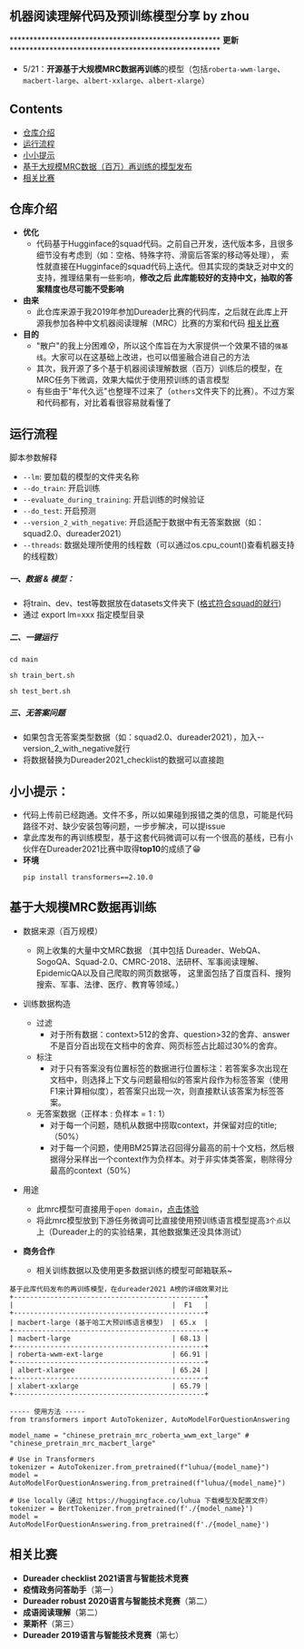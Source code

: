 ## 机器阅读理解代码及预训练模型分享 by zhou


***************************************************** **更新** *****************************************************
* 5/21：**开源基于大规模MRC数据再训练**的模型（包括`roberta-wwm-large`、`macbert-large`、`albert-xxlarge`、`albert-xlarge`）



## Contents
  - [仓库介绍](#仓库介绍)
  - [运行流程](#运行流程)
  - [小小提示](#小小提示)
  - [基于大规模MRC数据（百万）再训练的模型发布](#基于大规模MRC数据再训练)
  - [相关比赛](#相关比赛)


## 仓库介绍
* **优化**
  * 代码基于Hugginface的squad代码。之前自己开发，迭代版本多，且很多细节没有考虑到（如：空格、特殊字符、滑窗后答案的移动等处理），
    索性就直接在Hugginface的squad代码上迭代。但其实现的类缺乏对中文的支持，推理结果有一些影响，**修改之后 此库能较好的支持中文，抽取的答案精度也尽可能不受影响**
* **由来**
  * 此仓库来源于我2019年参加Dureader比赛的代码库，之后就在此库上开源我参加各种中文机器阅读理解（MRC）比赛的方案和代码 [相关比赛](#相关比赛)
* **目的**
  * "散户"的我上分困难😰，所以这个库旨在为大家提供一个效果不错的`强基线`。大家可以在这基础上改进，也可以借鉴融合进自己的方法
  * 其次，我开源了多个基于机器阅读理解数据（百万）训练后的模型，在MRC任务下微调，效果大幅优于使用预训练的语言模型
  * 有些由于"年代久远"也整理不过来了（`others`文件夹下的比赛）。不过方案和代码都有，对比着看很容易就看懂了


## 运行流程

脚本参数解释

* `--lm`: 要加载的模型的文件夹名称
* `--do_train`: 开启训练
* `--evaluate_during_training`: 开启训练的时候验证
* `--do_test`:  开启预测
* `--version_2_with_negative`: 开启适配于数据中有无答案数据（如：squad2.0、dureader2021）
* `--threads`: 数据处理所使用的线程数（可以通过os.cpu_count()查看机器支持的线程数）
  
##### 一、数据 & 模型：
* 将train、dev、test等数据放在datasets文件夹下 ([格式符合squad的就行](https://aistudio.baidu.com/aistudio/competition/detail/66))
* 通过 export lm=xxx 指定模型目录

##### 二、一键运行
```
cd main
```
```
sh train_bert.sh
```
```
sh test_bert.sh
```

##### 三、无答案问题
* 如果包含无答案类型数据（如：squad2.0、dureader2021），加入--version_2_with_negative就行
* 将数据替换为Dureader2021_checklist的数据可以直接跑


## 小小提示：
* 代码上传前已经跑通。文件不多，所以如果碰到报错之类的信息，可能是代码路径不对、缺少安装包等问题，一步步解决，可以提issue
* 拿此库发布的再训练模型，基于这套代码微调可以有一个很高的基线，已有小伙伴在Dureader2021比赛中取得**top10**的成绩了😁
* **环境**
  ```
  pip install transformers==2.10.0 
  ```

## 基于大规模MRC数据再训练

* 数据来源（百万规模）
  * 网上收集的大量中文MRC数据
  （其中包括 Dureader、WebQA、SogoQA、Squad-2.0、CMRC-2018、法研杯、军事阅读理解、EpidemicQA以及自己爬取的网页数据等，
  这里面包括了百度百科、搜狗搜索、军事、法律、医疗、教育等领域。）

* 训练数据构造
  * 过滤
    * 对于所有数据：context>512的舍弃、question>32的舍弃、answer不是百分百出现在文档中的舍弃、网页标签占比超过30%的舍弃。
  * 标注
    * 对于只有答案没有位置标签的数据进行位置标注：若答案多次出现在文档中，则选择上下文与问题最相似的答案片段作为标签答案（使用F1来计算相似度），若答案只出现一次，则直接默认该答案为标签答案。
  * 无答案数据（正样本 : 负样本 = 1 : 1）
    * 对于每一个问题，随机从数据中捞取context，并保留对应的title;（50%）
    * 对于每一个问题，使用BM25算法召回得分最高的前十个文档，然后根据得分采样出一个context作为负样本。对于非实体类答案，剔除得分最高的context（50%）
* 用途  
  * 此mrc模型可直接用于`open domain`，[点击体验](https://huggingface.co/luhua/chinese_pretrain_mrc_roberta_wwm_ext_large)
  * 将此mrc模型放到下游任务微调可比直接使用预训练语言模型提高`3个点`以上（Dureader上的的实验结果，其他数据集还没具体测试）
* **商务合作**
  * 相关训练数据以及使用更多数据训练的模型可邮箱联系~ 

```
基于此库代码发布的再训练模型，在dureader2021 A榜的详细效果对比
+-----------------------------------------------+
|                                       |  F1   |
+-----------------------------------------------+
| macbert-large (基于哈工大预训练语言模型)  | 65.x  |
+-----------------------------------------------+
| macbert-large                         | 68.13 |
+-----------------------------------------------+
| roberta-wwm-ext-large                 | 66.91 |
+-----------------------------------------------+
| albert-xlargee                        | 65.24 |
+-----------------------------------------------+
| xlabert-xxlarge                       | 65.79 |
+-----------------------------------------------+
```
```
----- 使用方法 -----
from transformers import AutoTokenizer, AutoModelForQuestionAnswering

model_name = "chinese_pretrain_mrc_roberta_wwm_ext_large" # "chinese_pretrain_mrc_macbert_large"

# Use in Transformers
tokenizer = AutoTokenizer.from_pretrained(f"luhua/{model_name}")
model = AutoModelForQuestionAnswering.from_pretrained(f"luhua/{model_name}")

# Use locally（通过 https://huggingface.co/luhua 下载模型及配置文件）
tokenizer = BertTokenizer.from_pretrained(f'./{model_name}')
model = AutoModelForQuestionAnswering.from_pretrained(f'./{model_name}')
```

## 相关比赛

* **Dureader checklist 2021语言与智能技术竞赛**
* **疫情政务问答助手**（第一）
* **Dureader robust 2020语言与智能技术竞赛**（第二）
* **成语阅读理解**（第二）
* **莱斯杯**（第三）
* **Dureader 2019语言与智能技术竞赛**（第七）